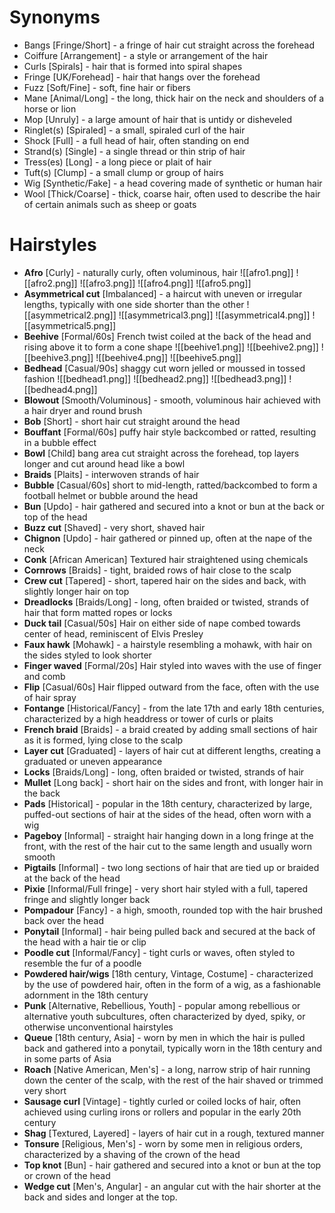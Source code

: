 # Synonyms
- Bangs [Fringe/Short] - a fringe of hair cut straight across the forehead
- Coiffure [Arrangement] - a style or arrangement of the hair
- Curls [Spirals] - hair that is formed into spiral shapes
- Fringe [UK/Forehead] - hair that hangs over the forehead
- Fuzz [Soft/Fine] - soft, fine hair or fibers
- Mane [Animal/Long] - the long, thick hair on the neck and shoulders of a horse or lion
- Mop [Unruly] - a large amount of hair that is untidy or disheveled
- Ringlet(s) [Spiraled] - a small, spiraled curl of the hair
- Shock [Full] - a full head of hair, often standing on end
- Strand(s) [Single] - a single thread or thin strip of hair
- Tress(es) [Long] - a long piece or plait of hair
- Tuft(s) [Clump] - a small clump or group of hairs
- Wig [Synthetic/Fake] - a head covering made of synthetic or human hair
- Wool [Thick/Coarse] - thick, coarse hair, often used to describe the hair of certain animals such as sheep or goats

# Hairstyles
- **Afro** [Curly] - naturally curly, often voluminous, hair
  ![[afro1.png]] ![[afro2.png]] ![[afro3.png]] ![[afro4.png]] ![[afro5.png]]
- **Asymmetrical cut** [Imbalanced] - a haircut with uneven or irregular lengths, typically with one side shorter than the other
 ![[asymmetrical2.png]] ![[asymmetrical3.png]] ![[asymmetrical4.png]] ![[asymmetrical5.png]]
- **Beehive** [Formal/60s] French twist coiled at the back of the head and rising above it to form a cone shape
  ![[beehive1.png]] ![[beehive2.png]] ![[beehive3.png]] ![[beehive4.png]] ![[beehive5.png]]
- **Bedhead** [Casual/90s] shaggy cut worn jelled or moussed in tossed fashion
  ![[bedhead1.png]] ![[bedhead2.png]] ![[bedhead3.png]] ![[bedhead4.png]]
- **Blowout** [Smooth/Voluminous] - smooth, voluminous hair achieved with a hair dryer and round brush
- **Bob** [Short] - short hair cut straight around the head
- **Bouffant** [Formal/60s] puffy hair style backcombed or ratted, resulting in a bubble effect
- **Bowl** [Child] bang area cut straight across the forehead, top layers longer and cut around head like a bowl
- **Braids** [Plaits] - interwoven strands of hair
- **Bubble** [Casual/60s] short to mid-length, ratted/backcombed to form a football helmet or bubble around the head
- **Bun** [Updo] - hair gathered and secured into a knot or bun at the back or top of the head
- **Buzz cut** [Shaved] - very short, shaved hair
- **Chignon** [Updo] - hair gathered or pinned up, often at the nape of the neck
- **Conk** [African American] Textured hair straightened using chemicals
- **Cornrows** [Braids] - tight, braided rows of hair close to the scalp
- **Crew cut** [Tapered] - short, tapered hair on the sides and back, with slightly longer hair on top
- **Dreadlocks** [Braids/Long] - long, often braided or twisted, strands of hair that form matted ropes or locks
- **Duck tail** [Casual/50s] Hair on either side of nape combed towards center of head, reminiscent of Elvis Presley
- **Faux hawk** [Mohawk] - a hairstyle resembling a mohawk, with hair on the sides styled to look shorter
- **Finger waved** [Formal/20s] Hair styled into waves with the use of finger and comb
- **Flip** [Casual/60s] Hair flipped outward from the face, often with the use of hair spray
- **Fontange** [Historical/Fancy] - from the late 17th and early 18th centuries, characterized by a high headdress or tower of curls or plaits
- **French braid** [Braids] - a braid created by adding small sections of hair as it is formed, lying close to the scalp
- **Layer cut** [Graduated] - layers of hair cut at different lengths, creating a graduated or uneven appearance
- **Locks** [Braids/Long] - long, often braided or twisted, strands of hair
- **Mullet** [Long back] - short hair on the sides and front, with longer hair in the back
- **Pads** [Historical] - popular in the 18th century, characterized by large, puffed-out sections of hair at the sides of the head, often worn with a wig
- **Pageboy** [Informal] - straight hair hanging down in a long fringe at the front, with the rest of the hair cut to the same length and usually worn smooth
- **Pigtails** [Informal] - two long sections of hair that are tied up or braided at the back of the head
- **Pixie** [Informal/Full fringe] - very short hair styled with a full, tapered fringe and slightly longer back
- **Pompadour** [Fancy] - a high, smooth, rounded top with the hair brushed back over the head
- **Ponytail** [Informal] - hair being pulled back and secured at the back of the head with a hair tie or clip
- **Poodle cut** [Informal/Fancy] - tight curls or waves, often styled to resemble the fur of a poodle
- **Powdered hair/wigs** [18th century, Vintage, Costume] - characterized by the use of powdered hair, often in the form of a wig, as a fashionable adornment in the 18th century
- **Punk** [Alternative, Rebellious, Youth] - popular among rebellious or alternative youth subcultures, often characterized by dyed, spiky, or otherwise unconventional hairstyles
- **Queue** [18th century, Asia] - worn by men in which the hair is pulled back and gathered into a ponytail, typically worn in the 18th century and in some parts of Asia
- **Roach** [Native American, Men's] - a long, narrow strip of hair running down the center of the scalp, with the rest of the hair shaved or trimmed very short
- **Sausage curl** [Vintage] - tightly curled or coiled locks of hair, often achieved using curling irons or rollers and popular in the early 20th century
- **Shag** [Textured, Layered] - layers of hair cut in a rough, textured manner
- **Tonsure** [Religious, Men's] - worn by some men in religious orders, characterized by a shaving of the crown of the head
- **Top knot** [Bun] - hair gathered and secured into a knot or bun at the top or crown of the head
- **Wedge cut** [Men's, Angular] - an angular cut with the hair shorter at the back and sides and longer at the top.
